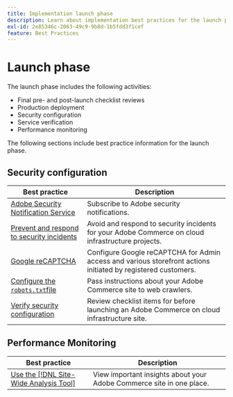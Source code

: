 ```yaml
---
title: Implementation launch phase
description: Learn about implementation best practices for the launch phase of Adobe Commerce projects.
exl-id: 2e85346c-2063-49c9-9b8d-1b5fdd3f1cef
feature: Best Practices
---
```

# Launch phase

The launch phase includes the following activities:

- Final pre- and post-launch checklist reviews
- Production deployment
- Security configuration
- Service verification
- Performance monitoring

The following sections include best practice information for the launch phase.

## Security configuration

| Best practice                                                                                                                      | Description                                                                                                   |
|------------------------------------------------------------------------------------------------------------------------------------|---------------------------------------------------------------------------------------------------------------|
| [Adobe Security Notification Service​](https://www.adobe.com/subscription/adbeSecurityNotifications.html)                           | Subscribe to Adobe security notifications.                                                                    |
| [Prevent and respond to security incidents](prevent-respond-security-incident.md)                                                  | Avoid and respond to security incidents for your Adobe Commerce on cloud infrastructure projects.             |
| [Google reCAPTCHA](https://experienceleague.adobe.com/docs/commerce-admin/systems/security/captcha/security-google-recaptcha.html) | Configure Google reCAPTCHA for Admin access and various storefront actions initiated by registered customers. |
| [Configure the `robots.txt​` file](robots-txt.md)                                                                                   | Pass instructions about your Adobe Commerce site to web crawlers.                                             |
| [Verify security configuration](https://experienceleague.adobe.com/docs/commerce-cloud-service/user-guide/launch/checklist.html)   | Review checklist items for before launching an Adobe Commerce on cloud infrastructure site.                   |

## Performance Monitoring

| Best practice                                                                                                                                  | Description                                                          |
|------------------------------------------------------------------------------------------------------------------------------------------------|----------------------------------------------------------------------|
| [Use the [!DNL Site-Wide Analysis Tool]](../../../tools/site-wide-analysis-tool/intro.md#integrations-with-other-adobe-commerce-support-tools) | View important insights about your Adobe Commerce site in one place. |
